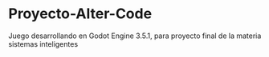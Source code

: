 # Proyecto-Alter-Code
Juego desarrollando en Godot Engine 3.5.1, para proyecto final de la materia sistemas inteligentes
